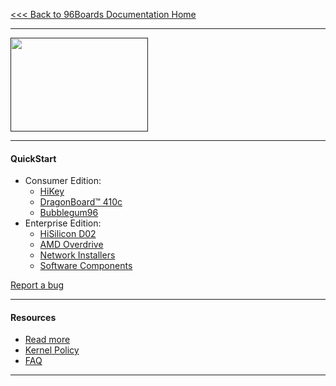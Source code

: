 [<<< Back to 96Boards Documentation Home](https://github.com/96boards/documentation/wiki)

***

[<img src="http://i.imgur.com/o3kSyth.png" data-canonical-src="http://i.imgur.com/o3kSyth.png" width="220" height="150" />]()

***

#### QuickStart

- Consumer Edition:
   - [HiKey](https://github.com/96boards/documentation/wiki/HiKey-Crossroads)
   - [DragonBoard™ 410c](https://github.com/96boards/documentation/wiki/DragonBoard™-410c-Crossroads)
   - [Bubblegum96](https://github.com/96boards/documentation/wiki/Bubblegum96-Home)
- Enterprise Edition:
   - [HiSilicon D02](https://github.com/96boards/documentation/wiki/ReferenceSoftwareEE#hisilicon-d02)
   - [AMD Overdrive](https://github.com/96boards/documentation/wiki/ReferenceSoftwareEE#amd-overdrive)
   - [Network Installers](https://github.com/96boards/documentation/wiki/ReferenceSoftwareEE#network-installers)
   - [Software Components](https://github.com/96boards/documentation/wiki/ReferenceSoftwareEE#enterprise-software-components)

[Report a bug](https://github.com/96boards/documentation/wiki/Reference-Platform-bugs)

***

#### Resources

- [Read more](https://github.com/96boards/documentation/wiki/ReferencePlatform)
- [Kernel Policy](https://github.com/96boards/documentation/wiki/RP-Kernel-Policy)
- [FAQ]()

***